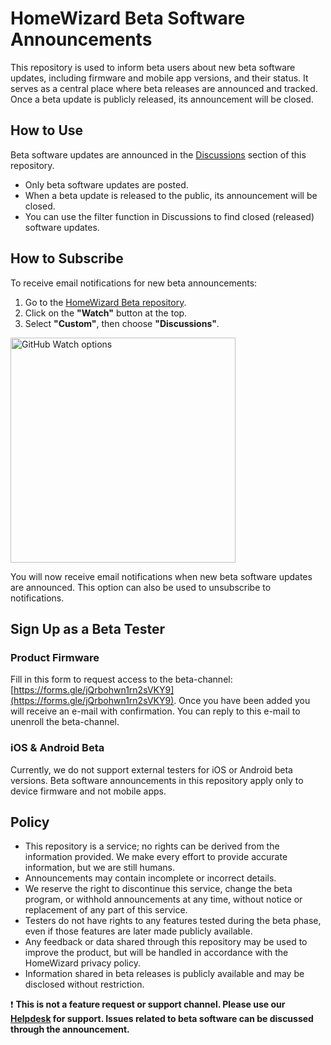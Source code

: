 # HomeWizard Beta Software Announcements

This repository is used to inform beta users about new beta software updates, including firmware and mobile app versions, and their status. It serves as a central place where beta releases are announced and tracked. Once a beta update is publicly released, its announcement will be closed.

## How to Use

Beta software updates are announced in the [Discussions](https://github.com/homewizard/beta/discussions) section of this repository.
- Only beta software updates are posted.
- When a beta update is released to the public, its announcement will be closed.
- You can use the filter function in Discussions to find closed (released) software updates.

## How to Subscribe

To receive email notifications for new beta announcements:
1. Go to the [HomeWizard Beta repository](https://github.com/homewizard/beta).
2. Click on the **"Watch"** button at the top.
3. Select **"Custom"**, then choose **"Discussions"**.

<img width="360" alt="GitHub Watch options" src="https://github.com/user-attachments/assets/09adeb68-5299-4964-a6a1-a429801ffdd2" />

You will now receive email notifications when new beta software updates are announced. This option can also be used to unsubscribe to notifications.

## Sign Up as a Beta Tester

### Product Firmware

Fill in this form to request access to the beta-channel: [https://forms.gle/jQrbohwn1rn2sVKY9](https://forms.gle/jQrbohwn1rn2sVKY9). Once you have been added you will receive an e-mail with confirmation. You can reply to this e-mail to unenroll the beta-channel.

### iOS & Android Beta

Currently, we do not support external testers for iOS or Android beta versions. Beta software announcements in this repository apply only to device firmware and not mobile apps.

## Policy

- This repository is a service; no rights can be derived from the information provided. We make every effort to provide accurate information, but we are still humans.
- Announcements may contain incomplete or incorrect details.
- We reserve the right to discontinue this service, change the beta program, or withhold announcements at any time, without notice or replacement of any part of this service.
- Testers do not have rights to any features tested during the beta phase, even if those features are later made publicly available.
- Any feedback or data shared through this repository may be used to improve the product, but will be handled in accordance with the HomeWizard privacy policy.
- Information shared in beta releases is publicly available and may be disclosed without restriction.

❗ **This is not a feature request or support channel. Please use our [Helpdesk](https://helpdesk.homewizard.com/) for support. Issues related to beta software can be discussed through the announcement.**

